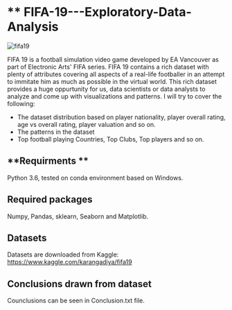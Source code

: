 #            **                             FIFA-19---Exploratory-Data-Analysis


![fifa19](https://user-images.githubusercontent.com/28960237/58747055-44b7f700-8483-11e9-9567-7e5eb6b3df02.jpg)



FIFA 19 is a football simulation video game developed by EA Vancouver as part of Electronic Arts' FIFA series. FIFA 19 contains a rich dataset with plenty of attributes covering all aspects of a real-life footballer in an attempt to immitate him as much as possible in the virtual world. This rich dataset provides a huge oppurtunity for us, data scientists or data analysts to analyze and come up with visualizations and patterns. I will try to cover the following:

- The dataset distribution based on player nationality, player overall rating, age vs overall rating, player valuation and so on.
- The patterns in the dataset
- Top football playing Countries, Top Clubs, Top players and so on.

## **Requirments **

Python 3.6, tested on conda environment based on Windows.

## **Required packages**

Numpy, Pandas, sklearn, Seaborn and  Matplotlib.

## **Datasets**

Datasets are downloaded from Kaggle: https://www.kaggle.com/karangadiya/fifa19


## Conclusions drawn from dataset

Counclusions can be seen in Conclusion.txt file.
